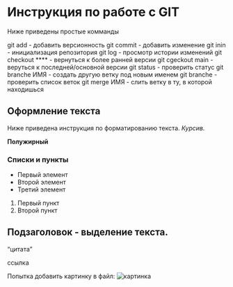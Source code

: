 # Инструкция по работе с GIT 
Ниже приведены простые комманды 

git add - добавить версионность
git commit - добавить изменение
git inin - инициализация репозитория
git log - просмотр истории изменений
git checkout **** - вернуться к более ранней версии
git cgeckout main - веруться к последней/основной версии
git status - проверить статус
git branche ИМЯ - создать другую ветку под новым именем
git branche - проверить список веток
git merge ИМЯ - слить ветку в ту, в которой находишься





## Оформление текста
Ниже приведена инструкция по форматированию текста.
*Курсив.*

**Полужирный**

### Списки и пункты
* Первый элемент
* Второй элемент
* Третий элемент

1. Первый пункт
2. Второй пункт 

## Подзаголовок - выделение текста.

<q>цитата

<a>ссылка


Попытка добавить картинку в файл:
![картинка](1.jpg)